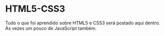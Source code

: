 # HTML5-CSS3
Tudo o que foi aprendido sobre HTML5 e CSS3 será postado aqui dentro.
Às vezes um pouco de JavaScript também.
